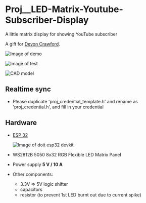 # Proj__LED-Matrix-Youtube-Subscriber-Display
A little matrix display for showing YouTube subscriber

A gift for [Devon Crawford](https://www.youtube.com/c/DevonCrawford).

![Image of demo](misc/demo.png)

![Image of test](misc/test.png)

![CAD model](misc/cad.png)

## Realtime sync
- Please duplicate 'proj_credential_template.h' and rename as 'proj_credential.h', and fill in your credential


## Hardware

- [ESP 32](https://github.com/playelek/pinout-doit-32devkitv1)

  ![Image of doit esp32 devkit](misc/FFVHETVJGNWW0IH.jpg)

- WS2812B 5050 8x32 RGB Flexible LED Matrix Panel
- Power supply **5 V / 10 A**
- Other components:
  - 3.3V => 5V logic shifter
  - capacitors
  - resistor (to prevent 1st LED burnt out due to current spike)

